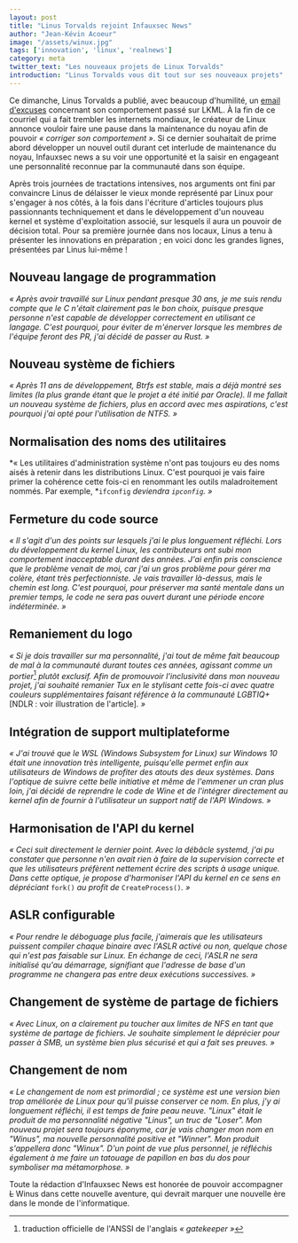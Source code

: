 ```yaml
---
layout: post
title: "Linus Torvalds rejoint Infauxsec News"
author: "Jean-Kévin Acoeur"
image: "/assets/winux.jpg"
tags: ['innovation', 'linux', 'realnews']
category: meta
twitter_text: "Les nouveaux projets de Linux Torvalds"
introduction: "Linus Torvalds vous dit tout sur ses nouveaux projets"
---
```


Ce dimanche, Linus Torvalds a publié, avec beaucoup d'humilité, un [email
d'excuses](https://lkml.org/lkml/2018/9/16/167) concernant son comportement
passé sur LKML. À la fin de ce courriel qui a fait trembler les internets
mondiaux, le créateur de Linux annonce vouloir faire une pause dans la
maintenance du noyau afin de pouvoir *« corriger son comportement »*.  Si ce
dernier souhaitait de prime abord développer un nouvel outil durant cet
interlude de maintenance du noyau, Infauxsec news a su voir une opportunité et
la saisir en engageant une personnalité reconnue par la communauté dans son
équipe.

Après trois journées de tractations intensives, nos arguments ont fini par
convaincre Linus de délaisser le vieux monde représenté par Linux pour
s'engager à nos côtés, à la fois dans l'écriture d'articles toujours plus
passionnants techniquement et dans le développement d'un nouveau kernel et
système d'exploitation associé, sur lesquels
il aura un pouvoir de décision total. Pour sa première journée dans
nos locaux, Linus a tenu à présenter les innovations en préparation ; en
voici donc les grandes lignes, présentées par Linus lui-même !

## Nouveau langage de programmation

*« Après avoir travaillé sur Linux pendant presque 30 ans, je me suis rendu
compte que le C n'était clairement pas le bon choix, puisque presque personne
n'est capable de développer correctement en utilisant ce langage. C'est
pourquoi, pour éviter de m'énerver lorsque les membres de l'équipe feront
des PR, j'ai décidé de passer au Rust. »*

## Nouveau système de fichiers

*« Après 11 ans de développement, Btrfs est stable, mais a déjà montré ses
limites (la plus grande étant que le projet a été initié par Oracle). Il me
fallait un nouveau système de fichiers, plus en accord avec mes aspirations,
c'est pourquoi j'ai opté pour l'utilisation de NTFS. »*

## Normalisation des noms des utilitaires

*« Les utilitaires d'administration système n'ont pas toujours eu des noms
aisés à retenir dans les distributions Linux. C'est pourquoi je vais faire
primer la cohérence cette fois-ci en renommant les outils maladroitement
nommés. Par exemple, *`ifconfig` *deviendra *`ipconfig`*. »*

## Fermeture du code source

*« Il s'agit d'un des points sur lesquels j'ai le plus longuement réfléchi.
Lors du développement du kernel Linux, les contributeurs ont subi mon
comportement inacceptable durant des années. J'ai enfin pris conscience que
le problème venait de moi, car j'ai un gros problème pour gérer ma colère,
étant très perfectionniste. Je vais travailler là-dessus, mais le chemin est
long. C'est pourquoi, pour préserver ma santé mentale dans un premier temps,
le code ne sera pas ouvert durant une période encore indéterminée. »*

## Remaniement du logo

*« Si je dois travailler sur ma personnalité, j'ai tout de même fait
beaucoup de mal à la communauté durant toutes ces années, agissant comme un
portier*[^1] *plutôt exclusif. Afin de promouvoir l'inclusivité dans mon
nouveau projet, j'ai souhaité remanier Tux en le stylisant cette fois-ci avec
quatre couleurs supplémentaires faisant référence à la communauté
LGBTIQ+* [NDLR : voir illustration de l'article]*. »*

## Intégration de support multiplateforme

*« J'ai trouvé que le WSL (Windows Subsystem for Linux) sur Windows 10 était
une innovation très intelligente, puisqu'elle permet enfin aux utilisateurs de
Windows de profiter des atouts des deux systèmes. Dans l'optique de suivre
cette belle initiative et même de l'emmener un cran plus loin, j'ai décidé de
reprendre le code de Wine et de l'intégrer directement au kernel afin de
fournir à l'utilisateur un support natif de l'API Windows. »*

## Harmonisation de l'API du kernel

*« Ceci suit directement le dernier point. Avec la débâcle systemd, j'ai pu
constater que personne n'en avait rien à faire de la supervision correcte et
que les utilisateurs préfèrent nettement écrire des scripts à usage unique.
Dans cette optique, je propose d'harmoniser l'API du kernel en ce sens en
dépréciant* `fork()` *au profit de* `CreateProcess()`*. »*

## ASLR configurable

*« Pour rendre le déboguage plus facile, j'aimerais que les utilisateurs
puissent compiler chaque binaire avec l'ASLR activé ou non, quelque chose qui
n'est pas faisable sur Linux. En échange de ceci, l'ASLR ne sera initialisé
qu'au démarrage, signifiant que l'adresse de base d'un programme ne changera pas
entre deux exécutions successives. »*

## Changement de système de partage de fichiers

*« Avec Linux, on a clairement pu toucher aux limites de NFS en tant que système
de partage de fichiers. Je souhaite simplement le déprécier pour passer à SMB,
un système bien plus sécurisé et qui a fait ses preuves. »*

## Changement de nom

*« Le changement de nom est primordial ; ce système est une version bien trop
améliorée de Linux pour qu'il puisse conserver ce nom. En plus, j'y ai
longuement réfléchi, il est temps de faire peau neuve. "Linux" était le produit
de ma personnalité négative "Linus", un truc de "Loser". Mon nouveau projet
sera toujours éponyme, car je vais changer mon nom en "Winus", ma nouvelle
personnalité positive et "Winner". Mon produit s'appellera donc "Winux". D'un
point de vue plus personnel, je réfléchis également à me faire un tatouage de
papillon en bas du dos pour symboliser ma métamorphose. »*

Toute la rédaction d'Infauxsec News est honorée de pouvoir accompagner ~~L~~ Winus
dans cette nouvelle aventure, qui devrait marquer une nouvelle ère dans le monde
de l'informatique.

[^1]: traduction officielle de l'ANSSI de l'anglais *« gatekeeper »*
